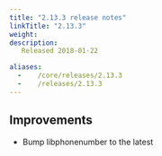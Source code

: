 ```yaml
---
title: "2.13.3 release notes"
linkTitle: "2.13.3"
weight:
description: 
   Released 2018-01-22

aliases:
  -    /core/releases/2.13.3
  -    /releases/2.13.3
---
```


## Improvements

- Bump libphonenumber to the latest

